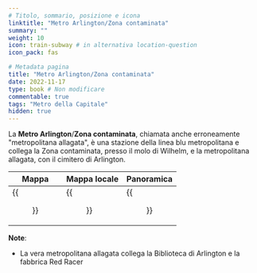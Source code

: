 ```yaml
---
# Titolo, sommario, posizione e icona
linktitle: "Metro Arlington/Zona contaminata"
summary: ""
weight: 10
icon: train-subway # in alternativa location-question
icon_pack: fas

# Metadata pagina
title: "Metro Arlington/Zona contaminata"
date: 2022-11-17
type: book # Non modificare
commentable: true
tags: "Metro della Capitale"
hidden: true
---
```


<div class="fo3">


La **Metro Arlington**/**Zona contaminata**, chiamata anche erroneamente "metropolitana allagata", è una stazione della linea blu metropolitana e collega la Zona contaminata, presso il molo di Wilhelm, e la metropolitana allagata, con il cimitero di Arlington.

| Mappa | Mappa locale | Panoramica |
| ----- | ------------ | ---------- |
| {{<figure src="fo3/Arlington_Wasteland_Metro_loc.webp">}}  | {{<figure src="fo3/Metro_Arlington_Wasteland_Metro.webp">}}  | {{<figure src="fo3/Flooded_Metro_near_WW.webp">}}  |

**Note**:
- La vera metropolitana allagata collega la Biblioteca di Arlington e la fabbrica Red Racer

</div>
